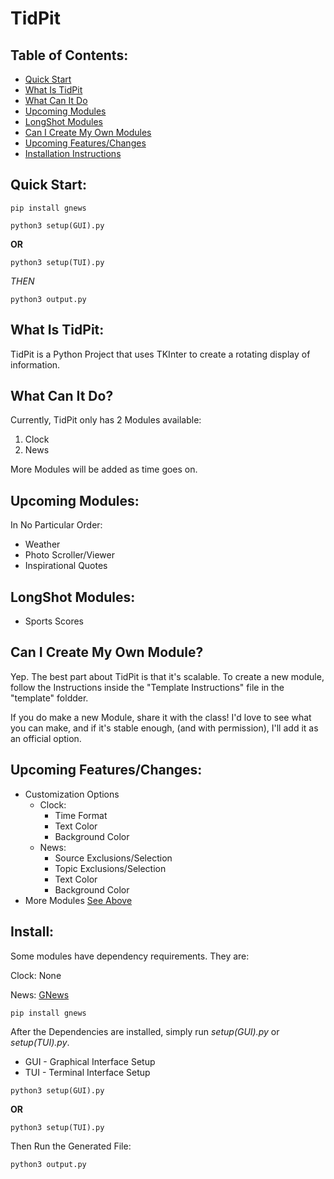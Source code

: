# TidPit

## Table of Contents:
* [Quick Start](https://github.com/Drinkingpants74/TidPit/tree/main#quick-start)
* [What Is TidPit](https://github.com/Drinkingpants74/TidPit/tree/main#what-is-tidpit)
* [What Can It Do](https://github.com/Drinkingpants74/TidPit/tree/main#what-can-it-do)
* [Upcoming Modules](https://github.com/Drinkingpants74/TidPit/tree/main#upcoming-modules)
* [LongShot Modules](https://github.com/Drinkingpants74/TidPit/tree/main#longshot-modules)
* [Can I Create My Own Modules](https://github.com/Drinkingpants74/TidPit/tree/main#can-i-create-my-own-module)
* [Upcoming Features/Changes](https://github.com/Drinkingpants74/TidPit/tree/main#upcoming-featureschanges)
* [Installation Instructions](https://github.com/Drinkingpants74/TidPit/tree/main#install)


## Quick Start:
```
pip install gnews
```
```
python3 setup(GUI).py
```
__OR__
```
python3 setup(TUI).py
```
_THEN_
```
python3 output.py
```

## What Is TidPit:
TidPit is a Python Project that uses TKInter to create a rotating display of information.


## What Can It Do?
Currently, TidPit only has 2 Modules available:
1. Clock
2. News

More Modules will be added as time goes on.

## Upcoming Modules:
In No Particular Order:
* Weather
* Photo Scroller/Viewer
* Inspirational Quotes

## LongShot Modules:
* Sports Scores

## Can I Create My Own Module?
Yep. The best part about TidPit is that it's scalable. To create a new module, follow the Instructions
inside the "Template Instructions" file in the "template" foldder.

If you do make a new Module, share it with the class! I'd love to see what you can make, and if it's stable enough,
(and with permission), I'll add it as an official option.

## Upcoming Features/Changes:
* Customization Options
    * Clock:
        * Time Format
        * Text Color
        * Background Color
    * News:
        * Source Exclusions/Selection
        * Topic Exclusions/Selection
        * Text Color
        * Background Color
* More Modules [See Above](https://github.com/Drinkingpants74/TidPit/tree/main#upcoming-modules)


## Install:
Some modules have dependency requirements. They are:

Clock: None

News: [GNews](https://github.com/ranahaani/GNews)
```
pip install gnews
```

After the Dependencies are installed, simply run _setup(GUI).py_ or _setup(TUI).py_.
* GUI - Graphical Interface Setup
* TUI - Terminal Interface Setup
```
python3 setup(GUI).py
```
__OR__
```
python3 setup(TUI).py
```
Then Run the Generated File:
```
python3 output.py
```
